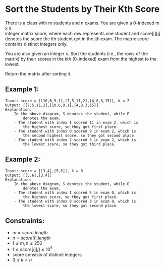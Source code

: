 # Sort the Students by Their Kth Score

There is a class with m students and n exams. You are given a 0-indexed m x n  
integer matrix score, where each row represents one student and score[i][j]  
denotes the score the ith student got in the jth exam. The matrix score  
contains distinct integers only.

You are also given an integer k. Sort the students (i.e., the rows of the  
matrix) by their scores in the kth (0-indexed) exam from the highest to the  
lowest.

Return the matrix after sorting it.

 

## Example 1:

    Input: score = [[10,6,9,1],[7,5,11,2],[4,8,3,15]], k = 2
    Output: [[7,5,11,2],[10,6,9,1],[4,8,3,15]]
    Explanation: 
        In the above diagram, S denotes the student, while E 
            denotes the exam.
        - The student with index 1 scored 11 in exam 2, which is
            the highest score, so they got first place.
        - The student with index 0 scored 9 in exam 2, which is 
            the second highest score, so they got second place.
        - The student with index 2 scored 3 in exam 2, which is 
            the lowest score, so they got third place.

## Example 2:

    Input: score = [[3,4],[5,6]], k = 0
    Output: [[5,6],[3,4]]
    Explanation: 
        In the above diagram, S denotes the student, while E 
            denotes the exam.
        - The student with index 1 scored 5 in exam 0, which is 
            the highest score, so they got first place.
        - The student with index 0 scored 3 in exam 0, which is 
            the lowest score, so they got second place.
        
 

## Constraints:

* $m = score.length$
* $n = score[i].length$
* $1 \le m, n \le 250$
* $1 \le score[i][j] \le 10^5$
* score consists of distinct integers.
* $0 \le k < n$

